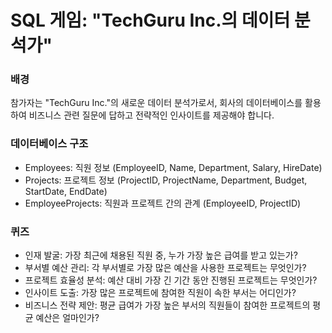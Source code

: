 # SQL 게임: "TechGuru Inc.의 데이터 분석가"

### 배경

참가자는 "TechGuru Inc."의 새로운 데이터 분석가로서, 회사의 데이터베이스를 활용하여 비즈니스 관련 질문에 답하고 전략적인 인사이트를 제공해야 합니다.

### 데이터베이스 구조

- Employees: 직원 정보 (EmployeeID, Name, Department, Salary, HireDate)
- Projects: 프로젝트 정보 (ProjectID, ProjectName, Department, Budget, StartDate, EndDate)
- EmployeeProjects: 직원과 프로젝트 간의 관계 (EmployeeID, ProjectID)

### 퀴즈

- 인재 발굴: 가장 최근에 채용된 직원 중, 누가 가장 높은 급여를 받고 있는가?
- 부서별 예산 관리: 각 부서별로 가장 많은 예산을 사용한 프로젝트는 무엇인가?
- 프로젝트 효율성 분석: 예산 대비 가장 긴 기간 동안 진행된 프로젝트는 무엇인가?
- 인사이트 도출: 가장 많은 프로젝트에 참여한 직원이 속한 부서는 어디인가?
- 비즈니스 전략 제안: 평균 급여가 가장 높은 부서의 직원들이 참여한 프로젝트의 평균 예산은 얼마인가?
